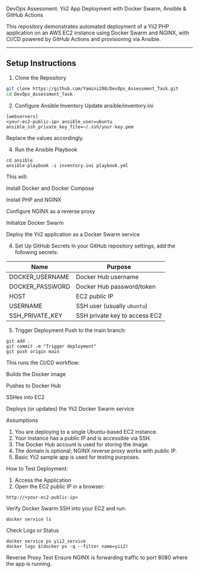 DevOps Assessment: Yii2 App Deployment with Docker Swarm, Ansible & GitHub Actions

This repository demonstrates automated deployment of a Yii2 PHP application on an AWS EC2 instance using Docker Swarm and NGINX, with CI/CD powered by GitHub Actions and provisioning via Ansible.

---

## Setup Instructions

1. Clone the Repository

```bash
git clone https://github.com/Yamini208/DevOps_Assessment_Task.git
cd DevOps_Assessment_Task
```
2. Configure Ansible Inventory
Update ansible/inventory.ini:
```
[webservers]
<your-ec2-public-ip> ansible_user=ubuntu ansible_ssh_private_key_file=~/.ssh/your-key.pem
```
Replace the values accordingly.

4. Run the Ansible Playbook
```
cd ansible
ansible-playbook -i inventory.ini playbook.yml
```
This will:

Install Docker and Docker Compose

Install PHP and NGINX

Configure NGINX as a reverse proxy

Initialize Docker Swarm

Deploy the Yii2 application as a Docker Swarm service

4. Set Up GitHub Secrets
In your GitHub repository settings, add the following secrets:

| Name             | Purpose                             |
|------------------|-------------------------------------|
| DOCKER_USERNAME  | Docker Hub username                 |
| DOCKER_PASSWORD  | Docker Hub password/token           |
| HOST             | EC2 public IP                       |
| USERNAME         | SSH user (usually `ubuntu`)         |
| SSH_PRIVATE_KEY  | SSH private key to access EC2       |


5. Trigger Deployment
Push to the main branch:
```
git add .
git commit -m "Trigger deployment"
git push origin main
```
This runs the CI/CD workflow:

Builds the Docker image

Pushes to Docker Hub

SSHes into EC2

Deploys (or updates) the Yii2 Docker Swarm service

Assumptions
1. You are deploying to a single Ubuntu-based EC2 instance.
2. Your instance has a public IP and is accessible via SSH.
3. The Docker Hub account is used for storing the image.
4. The domain is optional; NGINX reverse proxy works with public IP.
5. Basic Yii2 sample app is used for testing purposes.

How to Test Deployment:

1. Access the Application
2. Open the EC2 public IP in a browser:
```
http://<your-ec2-public-ip>
```
Verify Docker Swarm
SSH into your EC2 and run:
```
docker service ls
```
Check Logs or Status
```
docker service ps yii2_service
docker logs $(docker ps -q --filter name=yii2)
```
Reverse Proxy Test
Ensure NGINX is forwarding traffic to port 8080 where the app is running.
